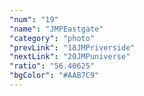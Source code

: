 ```yaml
---
"num": "19"
"name": "JMPEastgate"
"category": "photo"
"prevLink": "18JMPriverside"
"nextLink": "20JMPuniverse"
"ratio": "56.40625"
"bgColor": "#AAB7C9"
---
```

